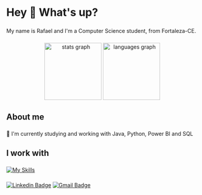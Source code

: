   
<h1 align="left">Hey 👋 What's up?</h1>

###

<p align="left">My name is Rafael and I'm a Computer Science student, from Fortaleza-CE.</p>

###

<div align="center">
  <img src="https://github-readme-stats-sigma-five.vercel.app/api?username=Rafaeljobf&hide_title=false&hide_rank=false&show_icons=true&include_all_commits=true&count_private=true&disable_animations=false&theme=dark&cache_seconds=86400&locale=en&hide_border=false&order=1" height="150" alt="stats graph"  />
  <img src="https://github-readme-stats-sigma-five.vercel.app/api/top-langs?username=Rafaeljobf&locale=en&hide_title=false&layout=compact&card_width=300&langs_count=5&theme=dark&cache_seconds=86400&hide_border=true&order=2" height="150" alt="languages graph"  />
</div>

###

<h2 align="left">About me</h2>

###

<p align="left">🌱 I'm currently studying and working with Java, Python, Power BI and SQL<br></p>

###

<h2 align="left">I work with</h2>

###

  [![My Skills](https://skillicons.dev/icons?i=python,java,git,mysql)](https://skillicons.dev)

###

[![Linkedin Badge](https://img.shields.io/badge/-Rafael%20Oliveira-00875f?style=flat-square&logo=Linkedin&color=blue&link=https://www.linkedin.com/in/rafael-oliveira-74a2b9362/)](https://www.linkedin.com/in/rafael-oliveira-74a2b9362/) 
[![Gmail Badge](https://img.shields.io/badge/-rafaf1604@gmail.com-00875f?style=flat-square&logo=Gmail&color=blue&logoColor=white&link=mailto:rafaf1604@gmail.com)](mailto:rafaf1604@gmail.com)
